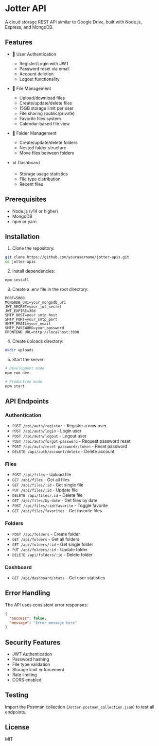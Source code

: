 # Jotter API

A cloud storage REST API similar to Google Drive, built with Node.js, Express, and MongoDB.

## Features

- 🔐 User Authentication
  - Register/Login with JWT
  - Password reset via email
  - Account deletion
  - Logout functionality

- 📁 File Management
  - Upload/download files
  - Create/update/delete files
  - 15GB storage limit per user
  - File sharing (public/private)
  - Favorite files system
  - Calendar-based file view

- 📂 Folder Management
  - Create/update/delete folders
  - Nested folder structure
  - Move files between folders

- 📊 Dashboard
  - Storage usage statistics
  - File type distribution
  - Recent files

## Prerequisites

- Node.js (v14 or higher)
- MongoDB
- npm or yarn

## Installation

1. Clone the repository:
```bash
git clone https://github.com/yourusername/jotter-apis.git
cd jotter-apis
```

2. Install dependencies:
```bash
npm install
```

3. Create a .env file in the root directory:
```env
PORT=5000
MONGODB_URI=your_mongodb_uri
JWT_SECRET=your_jwt_secret
JWT_EXPIRE=30d
SMTP_HOST=your_smtp_host
SMTP_PORT=your_smtp_port
SMTP_EMAIL=your_email
SMTP_PASSWORD=your_password
FRONTEND_URL=http://localhost:3000
```

4. Create uploads directory:
```bash
mkdir uploads
```

5. Start the server:
```bash
# Development mode
npm run dev

# Production mode
npm start
```

## API Endpoints

### Authentication
- `POST /api/auth/register` - Register a new user
- `POST /api/auth/login` - Login user
- `POST /api/auth/logout` - Logout user
- `POST /api/auth/forgot-password` - Request password reset
- `POST /api/auth/reset-password/:token` - Reset password
- `DELETE /api/auth/account/delete` - Delete account

### Files
- `POST /api/files` - Upload file
- `GET /api/files` - Get all files
- `GET /api/files/:id` - Get single file
- `PUT /api/files/:id` - Update file
- `DELETE /api/files/:id` - Delete file
- `GET /api/files/by-date` - Get files by date
- `POST /api/files/:id/favorite` - Toggle favorite
- `GET /api/files/favorites` - Get favorite files

### Folders
- `POST /api/folders` - Create folder
- `GET /api/folders` - Get all folders
- `GET /api/folders/:id` - Get single folder
- `PUT /api/folders/:id` - Update folder
- `DELETE /api/folders/:id` - Delete folder

### Dashboard
- `GET /api/dashboard/stats` - Get user statistics

## Error Handling

The API uses consistent error responses:

```json
{
  "success": false,
  "message": "Error message here"
}
```

## Security Features

- JWT Authentication
- Password hashing
- File type validation
- Storage limit enforcement
- Rate limiting
- CORS enabled

## Testing

Import the Postman collection (`Jotter.postman_collection.json`) to test all endpoints.

## License

MIT 